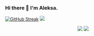 ### Hi there 👋 I'm Aleksa.
[![GitHub Streak](https://streak-stats.demolab.com?user=AleksaPapovic&theme=windows-dark&border_radius=5)](https://git.io/streak-stats)
![](https://komarev.com/ghpvc/?username=AleksaPapovic)

<p align="center">
  <img src ="https://github-readme-stats.vercel.app/api?username=AleksaPapovic&show_icons=true&count_private=true&include_all_commits=true&hide_border=true&hide=issues,contribs">
  <img src ="https://github-readme-stats.vercel.app/api/top-langs/?username=AleksaPapovic&layout=compact&hide_border=true&langs_count=10&hide=html,css">
</p>
<!--
**AleksaPapovic/AleksaPapovic** is a ✨ _special_ ✨ repository because its `README.md` (this file) appears on your GitHub profile.

Here are some ideas to get you started:

- 🔭 I’m currently working on ...
- 🌱 I’m currently learning ...
- 👯 I’m looking to collaborate on ...
- 🤔 I’m looking for help with ...
- 💬 Ask me about ...
- 📫 How to reach me: ...
- 😄 Pronouns: ...
- ⚡ Fun fact: ...
-->
